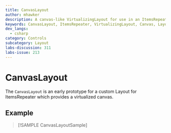 ```yaml
---
title: CanvasLayout
author: mhawker
description: A canvas-like VirtualizingLayout for use in an ItemsRepeater
keywords: CanvasLayout, ItemsRepeater, VirtualizingLayout, Canvas, Layout, Panel, Arrange
dev_langs:
  - csharp
category: Controls
subcategory: Layout
labs-discussion: 311
labs-issue: 213
---
```


# CanvasLayout

The `CanvasLayout` is an early prototype for a custom Layout for ItemsRepeater which provides a virtualized canvas.

## Example

> [!SAMPLE CanvasLayoutSample]
